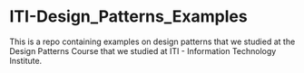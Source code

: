 # ITI-Design_Patterns_Examples
This is a repo containing examples on design patterns that we studied at the Design Patterns Course that we studied at ITI - Information Technology Institute.
